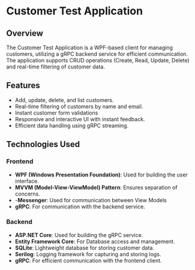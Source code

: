 # Customer Test Application

## Overview
The Customer Test Application is a WPF-based client for managing customers, utilizing a gRPC backend service for efficient communication. The application supports CRUD operations (Create, Read, Update, Delete) and real-time filtering of customer data.

## Features
- Add, update, delete, and list customers.
- Real-time filtering of customers by name and email.
- Instant customer form validations
- Responsive and interactive UI with instant feedback.
- Efficient data handling using gRPC streaming.

## Technologies Used

### Frontend
- **WPF (Windows Presentation Foundation)**: Used for building the user interface.
- **MVVM (Model-View-ViewModel) Pattern**: Ensures separation of concerns.
- -**Messenger**: Used for communication between View Models
- **gRPC**: For communication with the backend service.

### Backend
- **ASP.NET Core**: Used for building the gRPC service.
- **Entity Framework Core**: For Database access and management.
- **SQLite**: Lightweight database for storing customer data.
- **Serilog**: Logging framework for capturing and storing logs.
- **gRPC**: For efficient communication with the frontend client.
